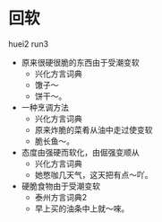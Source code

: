 # 回软
huei2 run3
+ 原来很硬很脆的东西由于受潮变软
  * 兴化方言词典
  - 馓子～
  - 饼干～。
+ 一种烹调方法
  * 兴化方言词典
  - 原来炸脆的菜肴从油中走过使变软
  - 脆长鱼～。
+ 态度由强硬而软化，由倔强变顺从
  * 兴化方言词典
  - 她憋咖几天气，这天把有点～吖。
+ 硬脆食物由于受潮变软
  * 泰州方言词典2
  - 早上买的油条中上就～唻。

